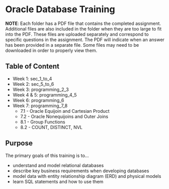 # Oracle Database Training

**NOTE**: Each folder has a PDF file that contains the completed assignment. Additional files are also included in the folder when they are too large to fit into the PDF. These files are uploaded separately and correspond to specific questions in the assignment. The PDF will indicate when an answer has been provided in a separate file. Some files may need to be downloaded in order to properly view them.

## Table of Content
* Week 1: sec_1_to_4
* Week 2: sec_5_to_6
* Week 3: programming_2_3
* Week 4 & 5: programming_4_5
* Week 6: programming_6
* Week 7: programming_7_8
  * 7.1 - Oracle Equijoin and Cartesian Product
  * 7.2 - Oracle Nonequijoins and Outer Joins
  * 8.1 - Group Functions
  * 8.2 - COUNT, DISTINCT, NVL
  

## Purpose
The primary goals of this training is to...
* understand and model relational databases
* describe key business requirements when developing databases
* model data with entity relationship diagram (ERD) and physical models 
* learn SQL statements and how to use them


